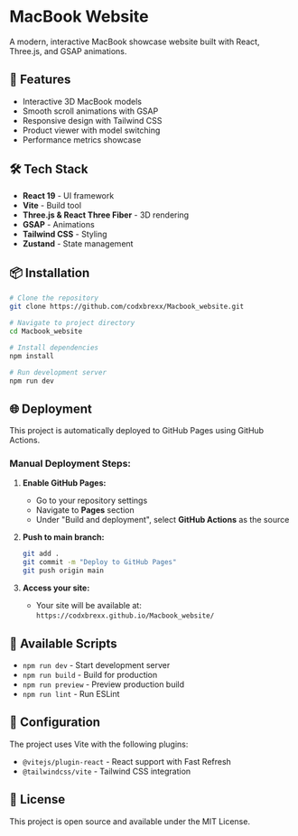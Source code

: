 # MacBook Website

A modern, interactive MacBook showcase website built with React, Three.js, and GSAP animations.

## 🚀 Features

- Interactive 3D MacBook models
- Smooth scroll animations with GSAP
- Responsive design with Tailwind CSS
- Product viewer with model switching
- Performance metrics showcase

## 🛠️ Tech Stack

- **React 19** - UI framework
- **Vite** - Build tool
- **Three.js & React Three Fiber** - 3D rendering
- **GSAP** - Animations
- **Tailwind CSS** - Styling
- **Zustand** - State management

## 📦 Installation

```bash
# Clone the repository
git clone https://github.com/codxbrexx/Macbook_website.git

# Navigate to project directory
cd Macbook_website

# Install dependencies
npm install

# Run development server
npm run dev
```

## 🌐 Deployment

This project is automatically deployed to GitHub Pages using GitHub Actions.

### Manual Deployment Steps:

1. **Enable GitHub Pages:**
   - Go to your repository settings
   - Navigate to **Pages** section
   - Under "Build and deployment", select **GitHub Actions** as the source

2. **Push to main branch:**
   ```bash
   git add .
   git commit -m "Deploy to GitHub Pages"
   git push origin main
   ```

3. **Access your site:**
   - Your site will be available at: `https://codxbrexx.github.io/Macbook_website/`

## 📜 Available Scripts

- `npm run dev` - Start development server
- `npm run build` - Build for production
- `npm run preview` - Preview production build
- `npm run lint` - Run ESLint

## 🔧 Configuration

The project uses Vite with the following plugins:
- `@vitejs/plugin-react` - React support with Fast Refresh
- `@tailwindcss/vite` - Tailwind CSS integration

## 📝 License

This project is open source and available under the MIT License.

